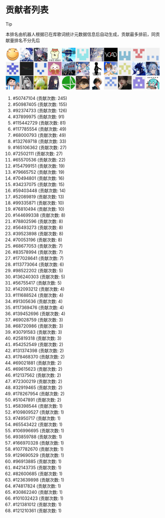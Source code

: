 # 贡献者列表

> [!TIP]
> 本排名由机器人根据已在库歌词统计元数据信息后自动生成，贡献最多排前，同贡献量排名不分先后

![贡献者头像画廊](./CONTRIBUTORS.svg)

1. #50747104 (贡献次数: 245)
2. #50987405 (贡献次数: 155)
3. #92374733 (贡献次数: 126)
4. #37899975 (贡献次数: 91)
5. #115442729 (贡献次数: 81)
6. #117785554 (贡献次数: 49)
7. #68000793 (贡献次数: 49)
8. #132769718 (贡献次数: 33)
9. #165106362 (贡献次数: 27)
10. #72502111 (贡献次数: 27)
11. #65570536 (贡献次数: 22)
12. #154799151 (贡献次数: 19)
13. #79665752 (贡献次数: 19)
14. #70494801 (贡献次数: 16)
15. #34237075 (贡献次数: 15)
16. #59403448 (贡献次数: 14)
17. #52089819 (贡献次数: 13)
18. #99335871 (贡献次数: 10)
19. #76810494 (贡献次数: 10)
20. #144699338 (贡献次数: 8)
21. #78802596 (贡献次数: 8)
22. #56493273 (贡献次数: 8)
23. #39523898 (贡献次数: 8)
24. #70053196 (贡献次数: 8)
25. #68677053 (贡献次数: 7)
26. #83578994 (贡献次数: 7)
27. #177028641 (贡献次数: 7)
28. #113773064 (贡献次数: 6)
29. #98522202 (贡献次数: 5)
30. #136240303 (贡献次数: 5)
31. #56755417 (贡献次数: 5)
32. #142093212 (贡献次数: 4)
33. #111688524 (贡献次数: 4)
34. #91305636 (贡献次数: 4)
35. #117369476 (贡献次数: 4)
36. #139452696 (贡献次数: 4)
37. #69028759 (贡献次数: 3)
38. #68720986 (贡献次数: 3)
39. #30791583 (贡献次数: 3)
40. #25819318 (贡献次数: 3)
41. #54252549 (贡献次数: 2)
42. #131374398 (贡献次数: 2)
43. #178468370 (贡献次数: 2)
44. #69021881 (贡献次数: 2)
45. #69615623 (贡献次数: 2)
46. #12137562 (贡献次数: 2)
47. #72300219 (贡献次数: 2)
48. #32919465 (贡献次数: 2)
49. #178267954 (贡献次数: 2)
50. #51047891 (贡献次数: 2)
51. #58398544 (贡献次数: 1)
52. #109809527 (贡献次数: 1)
53. #74950717 (贡献次数: 1)
54. #65543422 (贡献次数: 1)
55. #106996695 (贡献次数: 1)
56. #93859788 (贡献次数: 1)
57. #166970328 (贡献次数: 1)
58. #107782670 (贡献次数: 1)
59. #129690529 (贡献次数: 1)
60. #96913885 (贡献次数: 1)
61. #42143735 (贡献次数: 1)
62. #82600685 (贡献次数: 1)
63. #123639898 (贡献次数: 1)
64. #74817824 (贡献次数: 1)
65. #30862240 (贡献次数: 1)
66. #101032423 (贡献次数: 1)
67. #121381012 (贡献次数: 1)
68. #121210361 (贡献次数: 1)
